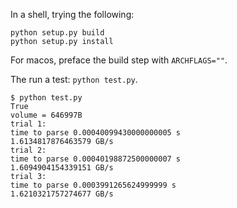 


In a shell, trying the following:

```
python setup.py build
python setup.py install
```


For macos, preface the build step with `ARCHFLAGS=""`.

The run a test: `python test.py`.

```
$ python test.py
True
volume = 646997B
trial 1:
time to parse 0.00040099430000000005 s
1.6134817876463579 GB/s
trial 2:
time to parse 0.00040198872500000007 s
1.6094904154339151 GB/s
trial 3:
time to parse 0.0003991265624999999 s
1.6210321757274677 GB/s
```